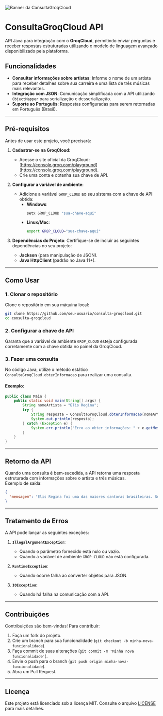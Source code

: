 ![Banner da ConsultaGroqCloud](https://i.imgur.com/4wT0GSx.png)

# ConsultaGroqCloud API

API Java para integração com o **GroqCloud**, permitindo enviar perguntas e receber respostas estruturadas utilizando o modelo de linguagem avançado disponibilizado pela plataforma.

## Funcionalidades

- **Consultar informações sobre artistas**: Informe o nome de um artista para receber detalhes sobre sua carreira e uma lista de três músicas mais relevantes.
- **Integração com JSON**: Comunicação simplificada com a API utilizando `ObjectMapper` para serialização e desserialização.
- **Suporte ao Português**: Respostas configuradas para serem retornadas em Português (Brasil).

---

## Pré-requisitos

Antes de usar este projeto, você precisará:

1. **Cadastrar-se na GroqCloud**:
   - Acesse o site oficial da GroqCloud: [https://console.groq.com/playground](https://console.groq.com/playground).
   - Crie uma conta e obtenha sua chave de API.

2. **Configurar a variável de ambiente**:
   - Adicione a variável `GROP_CLOUD` ao seu sistema com a chave de API obtida:
     - **Windows**:
       ```cmd
       setx GROP_CLOUD "sua-chave-aqui"
       ```
     - **Linux/Mac**:
       ```bash
       export GROP_CLOUD="sua-chave-aqui"
       ```

3. **Dependências do Projeto**:
   Certifique-se de incluir as seguintes dependências no seu projeto:
   - **Jackson** (para manipulação de JSON).
   - **Java HttpClient** (padrão no Java 11+).

---

## Como Usar

### 1. Clonar o repositório
Clone o repositório em sua máquina local:

```bash
git clone https://github.com/seu-usuario/consulta-groqcloud.git
cd consulta-groqcloud
```

### 2. Configurar a chave de API
Garanta que a variável de ambiente `GROP_CLOUD` esteja configurada corretamente com a chave obtida no painel da GroqCloud.

### 3. Fazer uma consulta
No código Java, utilize o método estático `ConsultaGroqCloud.obterInformacao` para realizar uma consulta. 

#### Exemplo:

```java
public class Main {
    public static void main(String[] args) {
        String nomeArtista = "Elis Regina";
        try {
            String resposta = ConsultaGroqCloud.obterInformacao(nomeArtista);
            System.out.println(resposta);
        } catch (Exception e) {
            System.err.println("Erro ao obter informações: " + e.getMessage());
        }
    }
}
```

---

## Retorno da API

Quando uma consulta é bem-sucedida, a API retorna uma resposta estruturada com informações sobre o artista e três músicas.  
Exemplo de saída:

```json
{
  "mensagem": "Elis Regina foi uma das maiores cantoras brasileiras. Suas músicas mais conhecidas incluem: 'Aáguas de Março', 'O Bêbado e a Equilibrista', 'Como nossos pais'."
}
```

---

## Tratamento de Erros

A API pode lançar as seguintes exceções:

1. **`IllegalArgumentException`**:
   - Quando o parâmetro fornecido está nulo ou vazio.
   - Quando a variável de ambiente `GROP_CLOUD` não está configurada.

2. **`RuntimeException`**:
   - Quando ocorre falha ao converter objetos para JSON.

3. **`IOException`**:
   - Quando há falha na comunicação com a API.

---

## Contribuições

Contribuições são bem-vindas! Para contribuir:

1. Faça um fork do projeto.
2. Crie um branch para sua funcionalidade (`git checkout -b minha-nova-funcionalidade`).
3. Faça commit de suas alterações (`git commit -m 'Minha nova funcionalidade'`).
4. Envie o push para o branch (`git push origin minha-nova-funcionalidade`).
5. Abra um Pull Request.

---

## Licença

Este projeto está licenciado sob a licença MIT. Consulte o arquivo [LICENSE](LICENSE) para mais detalhes.


